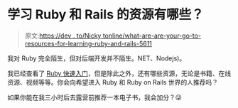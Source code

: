 # 学习 Ruby 和 Rails 的资源有哪些？

> 原文:[https://dev . to/Nicky tonline/what-are-are-your-go-to-resources-for-learning-ruby-and-rails-5611](https://dev.to/nickytonline/what-arewere-your-go-to-resources-for-learning-ruby-and-rails-5611)

我对 Ruby 完全陌生，但对后端开发并不陌生。NET、Nodejs)。

我已经查看了 [Ruby 快速入门](https://www.ruby-lang.org/en/documentation/quickstart/)，但是除此之外，还有哪些资源，无论是书籍、在线资源、视频等等。你会向希望进入 Ruby 和 Ruby on Rails 世界的人推荐吗？

如果你能在我三小时后去露营前推荐一本电子书，我会加分？😜
